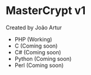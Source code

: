 # MasterCrypt v1

Created by João Artur

- PHP (Working)
- C (Coming soon)
- C# (Coming soon)
- Python (Coming soon)
- Perl (Coming soon)
